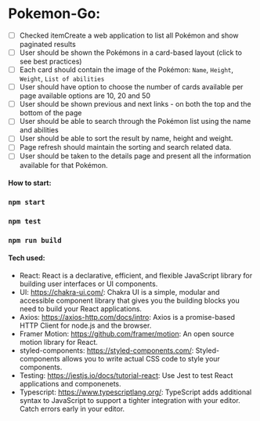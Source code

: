 # Pokemon-Go: 

- [ ] Checked itemCreate a web application to list all Pokémon and show paginated results
- [ ] User should be shown the Pokémons in a card-based layout (click to see best practices)
- [ ] Each card should contain the image of the Pokémon: `Name`, `Height`, `Weight`, `List of abilities`
- [ ] User should have option to choose the number of cards available per page available options are 10, 20 and 50
- [ ] User should be shown previous and next links - on both the top and the bottom of the page
- [ ] User should be able to search through the Pokémon list using the name and abilities
- [ ] User should be able to sort the result by name, height and weight.
- [ ] Page refresh should maintain the sorting and search related data.
- [ ] User should be taken to the details page and present all the information available for that Pokémon. 

#### How to start:
### `npm start`
### `npm test`
### `npm run build`

#### Tech used:

- React: React is a declarative, efficient, and flexible JavaScript library for building user interfaces or UI components. 
- UI: https://chakra-ui.com/: Chakra UI is a simple, modular and accessible component library that gives you the building blocks you need to build your React applications.
- Axios: https://axios-http.com/docs/intro: Axios is a promise-based HTTP Client for node.js and the browser. 
- Framer Motion: https://github.com/framer/motion: An open source motion library for React.
- styled-components: https://styled-components.com/: Styled-components allows you to write actual CSS code to style your components.
- Testing: https://jestjs.io/docs/tutorial-react: Use Jest to test React applications and componenets.
- Typescript: https://www.typescriptlang.org/: TypeScript adds additional syntax to JavaScript to support a tighter integration with your editor. Catch errors early in your editor.
